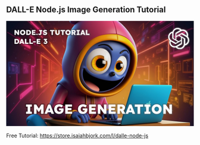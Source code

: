 ## DALL-E Node.js Image Generation Tutorial
[![DALL-E Node.js Image Generation Tutorial](dalle-node.png)](https://www.youtube.com/watch?v=iozwqSHbGRI)

Free Tutorial: https://store.isaiahbjork.com/l/dalle-node-js
